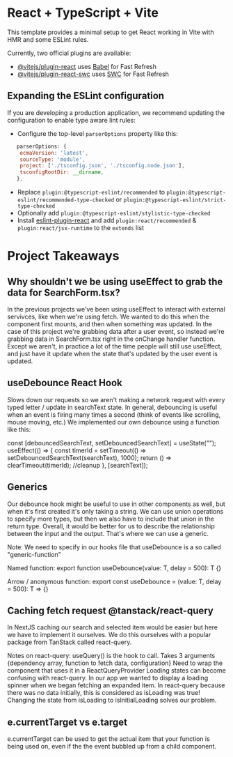 # React + TypeScript + Vite

This template provides a minimal setup to get React working in Vite with HMR and some ESLint rules.

Currently, two official plugins are available:

- [@vitejs/plugin-react](https://github.com/vitejs/vite-plugin-react/blob/main/packages/plugin-react/README.md) uses [Babel](https://babeljs.io/) for Fast Refresh
- [@vitejs/plugin-react-swc](https://github.com/vitejs/vite-plugin-react-swc) uses [SWC](https://swc.rs/) for Fast Refresh

## Expanding the ESLint configuration

If you are developing a production application, we recommend updating the configuration to enable type aware lint rules:

- Configure the top-level `parserOptions` property like this:

```js
   parserOptions: {
    ecmaVersion: 'latest',
    sourceType: 'module',
    project: ['./tsconfig.json', './tsconfig.node.json'],
    tsconfigRootDir: __dirname,
   },
```

- Replace `plugin:@typescript-eslint/recommended` to `plugin:@typescript-eslint/recommended-type-checked` or `plugin:@typescript-eslint/strict-type-checked`
- Optionally add `plugin:@typescript-eslint/stylistic-type-checked`
- Install [eslint-plugin-react](https://github.com/jsx-eslint/eslint-plugin-react) and add `plugin:react/recommended` & `plugin:react/jsx-runtime` to the `extends` list

# Project Takeaways

## Why shouldn't we be using useEffect to grab the data for SearchForm.tsx?

In the previous projects we've been using useEffect to interact with external servivces, like when we're using fetch. We wanted to do this when the component first mounts, and then when something was updated. In the case of this project we're grabbing data after a user event, so instead we're grabbing data in SearchForm.tsx right in the onChange handler function. Except we aren't, in practice a lot of the time people will still use useEffect, and just have it update when the state that's updated by the user event is updated.

## useDebounce React Hook

Slows down our requests so we aren't making a network request with every typed letter / update in searchText state. In general, debouncing is useful when an event is firing many times a second (think of events like scrolling, mouse moving, etc.) We implemented our own debounce using a function like this:

const [debouncedSearchText, setDebouncedSearchText] = useState("");
useEffect(() => {
const timerId = setTimeout(() => setDebouncedSearchText(searchText), 1000);
return () => clearTimeout(timerId); //cleanup
}, [searchText]);

## Generics

Our debounce hook might be useful to use in other components as well, but when it's first created it's only taking a string. We can use union operations to specify more types, but then we also have to include that union in the return type. Overall, it would be better for us to describe the relationship between the input and the output. That's where we can use a generic.

Note: We need to specify in our hooks file that useDebounce is a so called "generic-function"

Named function:
export function useDebounce<T>(value: T, delay = 500): T {}

Arrow / anonymous function:
export const useDebounce = <T>(value: T, delay = 500): T => {}

## Caching fetch request @tanstack/react-query

In NextJS caching our search and selected item would be easier but here we have to implement it ourselves. We do this ourselves with a popular package from TanStack called react-query.

Notes on react-query:
useQuery() is the hook to call.
Takes 3 arguments {dependency array, function to fetch data, configuration}
Need to wrap the component that uses it in a ReactQueryProvider
Loading states can become confusing with react-query. In our app we wanted to display a loading spinner when we began fetching an expanded item. In react-query because there was no data initially, this is considered as isLoading was true! Changing the state from isLoading to isInitialLoading solves our problem.

## e.currentTarget vs e.target

e.currentTarget can be used to get the actual item that your function is being used on, even if the the event bubbled up from a child component.
